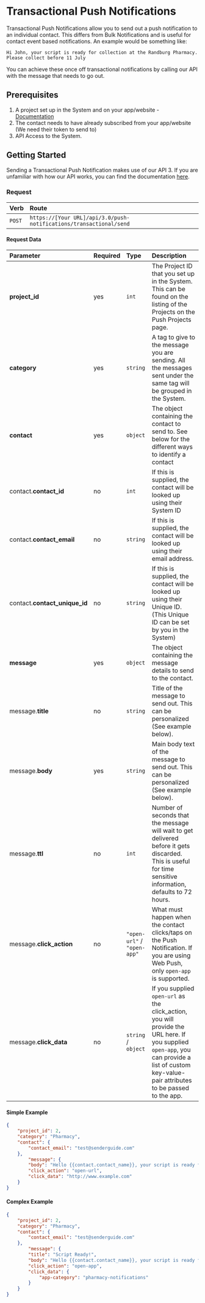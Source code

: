 # Transactional Push Notifications

Transactional Push Notifications allow you to send out a push notification to an individual contact. This differs from Bulk Notifications and is useful for contact event based notifications. An example would be something like:  

```Hi John, your script is ready for collection at the Randburg Pharmacy. Please collect before 11 July```

You can achieve these once off transactional notifications by calling our API with the message that needs to go out.

## Prerequisites
1. A project set up in the System and on your app/website - [Documentation](./index.html)
1. The contact needs to have already subscribed from your app/website (We need their token to send to)
1. API Access to the System.

## Getting Started
Sending a Transactional Push Notification makes use of our API 3. If you are unfamiliar with how our API works, you can find the documentation [here](http://help.senderguide.com/api-documentation/the-api-endpoints/the-rest-api/).

### Request

| Verb   | Route                                                              |
|:-------|:-------------------------------------------------------------------|
| `POST` | `https://[Your URL]/api/3.0/push-notifications/transactional/send` |

#### Request Data

| Parameter                     | Required | Type                        | Description                                                                                                                                                                                    |
|:------------------------------|:---------|:----------------------------|:-----------------------------------------------------------------------------------------------------------------------------------------------------------------------------------------------|
| **project_id**                | yes      | `int`                       | The Project ID that you set up in the System. This can be found on the listing of the Projects on the Push Projects page.                                                                       |
| **category**                  | yes      | `string`                    | A tag to give to the message you are sending. All the messages sent under the same tag will be grouped in the System.                                                                           |
| **contact**                   | yes      | `object`                    | The object containing the contact to send to. See below for the different ways to identify a contact                                                                                           |
| contact.**contact_id**        | no       | `int`                       | If this is supplied, the contact will be looked up using their System ID                                                                                                                    |
| contact.**contact_email**     | no       | `string`                    | If this is supplied, the contact will be looked up using their email address.                                                                                                                  |
| contact.**contact_unique_id** | no       | `string`                    | If this is supplied, the contact will be looked up using their Unique ID. (This Unique ID can be set by you in the System)                                                                      |
| **message**                   | yes      | `object`                    | The object containing the message details to send to the contact.                                                                                                                              |
| message.**title**             | no       | `string`                    | Title of the message to send out. This can be personalized (See example below).                                                                                                                |
| message.**body**              | yes      | `string`                    | Main body text of the message to send out. This can be personalized (See example below).                                                                                                       |
| message.**ttl**               | no       | `int`                       | Number of seconds that the message will wait to get delivered before it gets discarded. This is useful for time sensitive information, defaults to 72 hours.                                   |
| message.**click_action**      | no       | `"open-url"` / `"open-app"` | What must happen when the contact clicks/taps on the Push Notification. If you are using Web Push, only `open-app` is supported.                                                               |
| message.**click_data**        | no       | `string` / `object`         | If you supplied `open-url` as the click_action, you will provide the URL here. If you supplied `open-app`, you can provide a list of custom key-value-pair attributes to be passed to the app. |

#### Simple Example
```json
{
    "project_id": 2,
    "category": "Pharmacy",
    "contact": {
        "contact_email": "test@senderguide.com"
    },
        "message": {
        "body": "Hello {{contact.contact_name}}, your script is ready for collection at Randburg Pharmacy",
        "click_action": "open-url",
        "click_data": "http://www.example.com"
    }
}
```

#### Complex Example
```json
{
    "project_id": 2,
    "category": "Pharmacy",
    "contact": {
        "contact_email": "test@senderguide.com"
    },
        "message": {
        "title": "Script Ready!",
        "body": "Hello {{contact.contact_name}}, your script is ready for collection at Randburg Pharmacy",
        "click_action": "open-app",
        "click_data": {
            "app-category": "pharmacy-notifications"
        }
    }
}
```